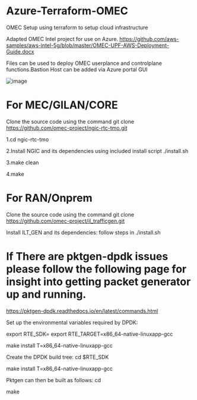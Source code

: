 # Azure-Terraform-OMEC
OMEC Setup using terraform to setup cloud infrastructure 

Adapted OMEC Intel project for use on Azure.
https://github.com/aws-samples/aws-intel-5g/blob/master/OMEC-UPF-AWS-Deployment-Guide.docx

Files can be used to deploy OMEC userplance and controlplane functions.Bastion Host can be added via Azure portal GUI

![image](https://user-images.githubusercontent.com/117586519/211009448-7bf487ca-ce0c-4d4e-93fc-4b65e3ad18c4.png)


# For MEC/GILAN/CORE
Clone the source code using the command git clone https://github.com/omec-project/ngic-rtc-tmo.git

1.cd ngic-rtc-tmo

2.Install NGIC and its dependencies using included install script ./install.sh

3.make clean

4.make


# For RAN/Onprem
Clone the source code using the command git clone  https://github.com/omec-project/il_trafficgen.git

Install ILT_GEN and its dependencies: follow steps in ./install.sh

# If There are pktgen-dpdk issues please follow the following page for insight into getting packet generator up and running.

https://pktgen-dpdk.readthedocs.io/en/latest/commands.html

Set up the environmental variables required by DPDK:

export RTE_SDK=<DPDKInstallDir>
export RTE_TARGET=x86_64-native-linuxapp-gcc
  
make install T=x86_64-native-linuxapp-gcc

Create the DPDK build tree:
cd $RTE_SDK
  
make install T=x86_64-native-linuxapp-gcc
  
Pktgen can then be built as follows:
cd <PktgenInstallDir>
  
make
